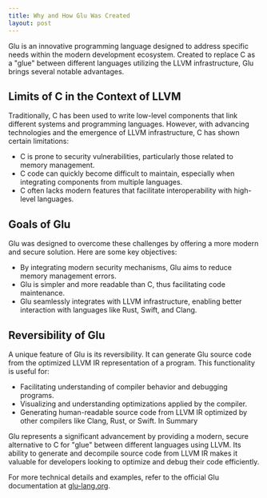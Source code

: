 ```yaml
---
title: Why and How Glu Was Created
layout: post
---
```


Glu is an innovative programming language designed to address specific needs within the modern development ecosystem. Created to replace C as a "glue" between different languages utilizing the LLVM infrastructure, Glu brings several notable advantages.

## Limits of C in the Context of LLVM

Traditionally, C has been used to write low-level components that link different systems and programming languages. However, with advancing technologies and the emergence of LLVM infrastructure, C has shown certain limitations:

- C is prone to security vulnerabilities, particularly those related to memory management.
- C code can quickly become difficult to maintain, especially when integrating components from multiple languages.
- C often lacks modern features that facilitate interoperability with high-level languages.

## Goals of Glu

Glu was designed to overcome these challenges by offering a more modern and secure solution. Here are some key objectives:

- By integrating modern security mechanisms, Glu aims to reduce memory management errors.
- Glu is simpler and more readable than C, thus facilitating code maintenance.
- Glu seamlessly integrates with LLVM infrastructure, enabling better interaction with languages like Rust, Swift, and Clang.

## Reversibility of Glu

A unique feature of Glu is its reversibility. It can generate Glu source code from the optimized LLVM IR representation of a program. This functionality is useful for:

- Facilitating understanding of compiler behavior and debugging programs.
- Visualizing and understanding optimizations applied by the compiler.
- Generating human-readable source code from LLVM IR optimized by other compilers like Clang, Rust, or Swift.
  In Summary

Glu represents a significant advancement by providing a modern, secure alternative to C for "glue" between different languages using LLVM. Its ability to generate and decompile source code from LLVM IR makes it valuable for developers looking to optimize and debug their code efficiently.

For more technical details and examples, refer to the official Glu documentation at [glu-lang.org](https://glu-lang.org/).
